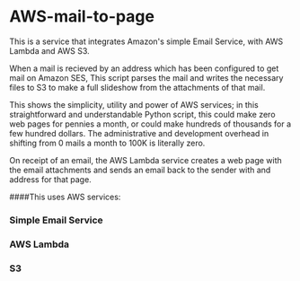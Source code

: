 # AWS-mail-to-page
This is a service that integrates Amazon's simple Email Service, with AWS Lambda and AWS S3.

When a mail is recieved by an address which has been configured to get mail on Amazon SES, This script parses the mail and writes the necessary files to S3 to make a full slideshow from the attachments of that mail.

This shows the simplicity, utility and power of AWS services; in this straightforward and understandable Python script, this could make zero web pages for pennies a month, or could make hundreds of thousands for a few hundred dollars. The administrative and development overhead in shifting from 0 mails a month to 100K is literally zero.

On receipt of an email, the AWS Lambda service creates a web page with the email attachments and sends an email back to the sender with and address for that page.

####This uses AWS services: 
### Simple Email Service
### AWS Lambda
### S3
